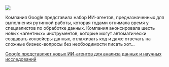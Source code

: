 <!--2025-08-07 14:05:19-->
<div class="yb">
  <div class="rss habr"><img src="https://habrastorage.org/getpro/habr/upload_files/d43/7cb/acf/d437cbacfc1fd9a3f7c6d70237751c5e.jpg" /><p>Компания Google представила набор ИИ-агентов, предназначенных для выполнения рутинной работы, которая годами отнимала время у специалистов по обработке данных.&nbsp;Компания анонсировала шесть новых «агентных» инструментов, которые могут автоматически создавать конвейеры данных, отлаживать код и даже отвечать на сложные бизнес-вопросы без необходимости писать хот... <p class="titl"><a href="https://habr.com/ru/companies/bothub/news/935066/?utm_source=habrahabr&utm_medium=rss&utm_campaign=935066">Google представляет новых ИИ-агентов для анализа данных и научных исследований</a></p></div>
</div>
